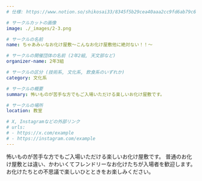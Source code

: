 ```yaml
---
# 仕様: https://www.notion.so/shikosai33/8345f5b29cea40aaa2cc9fd6ab79c6a6?pvs=4#5438a1577b604f39a67658a72f2283b8

# サークルカットの画像
image: ./_images/2-3.png

# サークルの名前
name: ちゃあみぃなお化け屋敷～こんなお化け屋敷他に絶対ない！！～

# サークルの開催団体の名前 (2年2組, 天文部など)
organizer-name: 2年3組

# サークルの区分 (技術系, 文化系, 飲食系のいずれか)
category: 文化系

# サークルの概要
summary: 怖いものが苦手な方でもご入場いただける楽しいお化け屋敷です。

# サークルの場所
location: 教室

# X, Instagramなどの外部リンク
# urls:
# - https://x.com/example
# - https://instagram.com/example
---
```

怖いものが苦手な方でもご入場いただける楽しいお化け屋敷です。
普通のお化け屋敷とは違い、かわいくてフレンドリーなお化けたちが入場者を歓迎します。
お化けたちとの不思議で楽しいひとときをお楽しみください。
